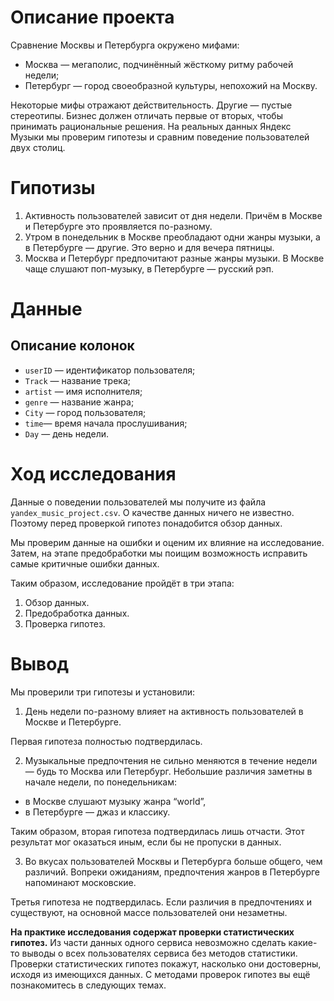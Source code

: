 # Описание проекта
Сравнение Москвы и Петербурга окружено мифами:
  * Москва — мегаполис, подчинённый жёсткому ритму рабочей недели;
  * Петербург — город своеобразной культуры, непохожий на Москву.

Некоторые мифы отражают действительность. Другие — пустые стереотипы. Бизнес должен отличать первые от вторых, чтобы принимать рациональные решения. На реальных данных Яндекс Музыки мы проверим гипотезы и сравним поведение пользователей двух столиц.

# Гипотизы 
1. Активность пользователей зависит от дня недели. Причём в Москве и Петербурге это проявляется по-разному.
2. Утром в понедельник в Москве преобладают одни жанры музыки, а в Петербурге — другие. Это верно и для вечера пятницы.
3. Москва и Петербург предпочитают разные жанры музыки. В Москве чаще слушают поп-музыку, в Петербурге — русский рэп.

# Данные

## Описание колонок 

 * `userID` — идентификатор пользователя;
 * `Track` — название трека;
 * `artist` — имя исполнителя;
 * `genre` — название жанра;
 * `City` — город пользователя;
 * `time`— время начала прослушивания;
 * `Day` — день недели.

# Ход исследования
Данные о поведении пользователей мы получите из файла `yandex_music_project.csv`. О качестве данных ничего не известно. Поэтому перед проверкой гипотез понадобится обзор данных.

Мы проверим данные на ошибки и оценим их влияние на исследование. Затем, на этапе предобработки мы поищим возможность исправить самые критичные ошибки данных.

Таким образом, исследование пройдёт в три этапа:
1. Обзор данных.
2. Предобработка данных.
3. Проверка гипотез.

# Вывод
Мы проверили три гипотезы и установили:

1. День недели по-разному влияет на активность пользователей в Москве и Петербурге.

Первая гипотеза полностью подтвердилась.

2. Музыкальные предпочтения не сильно меняются в течение недели — будь то Москва или Петербург. Небольшие различия заметны в начале недели, по понедельникам:
* в Москве слушают музыку жанра “world”,
* в Петербурге — джаз и классику.

Таким образом, вторая гипотеза подтвердилась лишь отчасти. Этот результат мог оказаться иным, если бы не пропуски в данных.

3. Во вкусах пользователей Москвы и Петербурга больше общего, чем различий. Вопреки ожиданиям, предпочтения жанров в Петербурге напоминают московские.

Третья гипотеза не подтвердилась. Если различия в предпочтениях и существуют, на основной массе пользователей они незаметны.

**На практике исследования содержат проверки статистических гипотез.**
Из части данных одного сервиса невозможно сделать какие-то выводы о всех пользователях сервиса без методов статистики.
Проверки статистических гипотез покажут, насколько они достоверны, исходя из имеющихся данных.
С методами проверок гипотез вы ещё познакомитесь в следующих темах.

